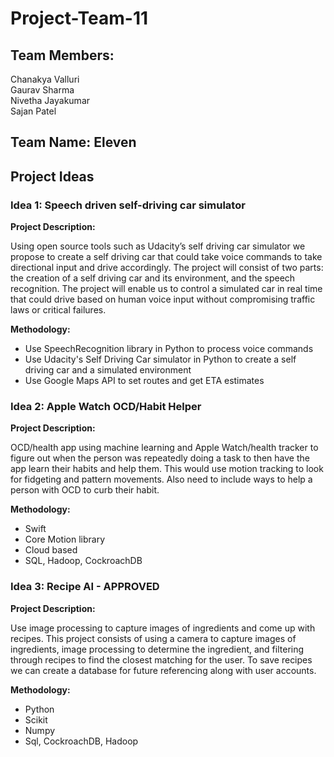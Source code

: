 # Project-Team-11

## Team Members:
Chanakya Valluri\
Gaurav Sharma\
Nivetha Jayakumar\
Sajan Patel

## Team Name: Eleven

## Project Ideas

### Idea 1: Speech driven self-driving car simulator
__Project Description:__

Using open source tools such as Udacity’s self driving car simulator we propose to create a self driving car that could take voice commands to take directional input and drive accordingly. The project will consist of two parts: the creation of a self driving car and its environment, and the speech recognition. The project will enable us to control a simulated car in real time that could drive based on human voice input without compromising traffic laws or critical failures. 

__Methodology:__ 

- Use SpeechRecognition library in Python to process voice commands
- Use Udacity's Self Driving Car simulator in Python to create a self driving car and a simulated environment 
- Use Google Maps API to set routes and get ETA estimates 

### Idea 2: Apple Watch OCD/Habit Helper

__Project Description:__

OCD/health app using machine learning and Apple Watch/health tracker to figure out when the person was repeatedly doing a task to then have the app learn their habits and help them. This would use motion tracking to look for fidgeting and pattern movements. Also need to include ways to help a person with OCD to curb their habit. 

__Methodology:__
- Swift 
- Core Motion library
- Cloud based
- SQL, Hadoop, CockroachDB

### Idea 3: Recipe AI  - APPROVED

__Project Description:__

Use image processing to capture images of ingredients and come up with recipes. This project consists of using a camera to capture images of ingredients, image processing to determine the ingredient, and filtering through recipes to find the closest matching for the user. To save recipes we can create a database for future referencing along with user accounts.

__Methodology:__
- Python
- Scikit
- Numpy
- Sql, CockroachDB, Hadoop
